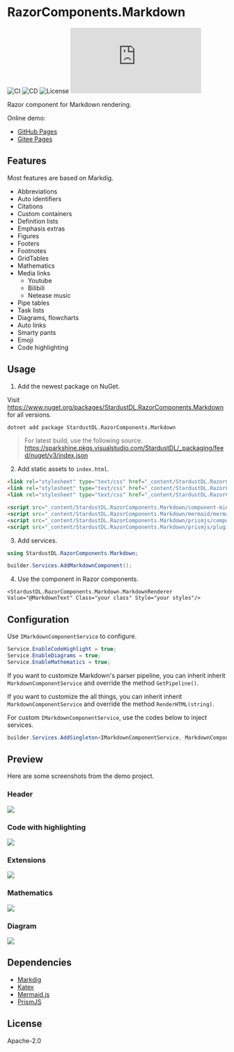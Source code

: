 # RazorComponents.Markdown

![CI](https://github.com/StardustDL/RazorComponents.Markdown/workflows/CI/badge.svg) ![CD](https://github.com/StardustDL/RazorComponents.Markdown/workflows/CD/badge.svg) ![License](https://img.shields.io/github/license/StardustDL/RazorComponents.Markdown.svg) [![downloads](https://img.shields.io/nuget/dt/StardustDL.RazorComponents.Markdown)](https://www.nuget.org/packages/StardustDL.RazorComponents.Markdown/)

Razor component for Markdown rendering.

Online demo:

- [GitHub Pages](https://acblog.github.io/posts/article)
- [Gitee Pages](https://acblog.gitee.io/posts/article)

## Features

Most features are based on Markdig.

- Abbreviations
- Auto identifiers
- Citations
- Custom containers
- Definition lists
- Emphasis extras
- Figures
- Footers
- Footnotes
- GridTables
- Mathematics
- Media links
  - Youtube
  - Bilibili
  - Netease music
- Pipe tables
- Task lists
- Diagrams, flowcharts
- Auto links
- Smarty pants
- Emoji
- Code highlighting

## Usage

1. Add the newest package on NuGet.

Visit https://www.nuget.org/packages/StardustDL.RazorComponents.Markdown for all versions.

```sh
dotnet add package StardustDL.RazorComponents.Markdown
```

> For latest build, use the following source.
> https://sparkshine.pkgs.visualstudio.com/StardustDL/_packaging/feed/nuget/v3/index.json

2. Add static assets to `index.html`.

```html
<link rel="stylesheet" type="text/css" href="_content/StardustDL.RazorComponents.Markdown/prismjs/themes/prism.css">
<link rel="stylesheet" type="text/css" href="_content/StardustDL.RazorComponents.Markdown/katex/katex.min.css">
<link rel="stylesheet" type="text/css" href="_content/StardustDL.RazorComponents.Markdown/css/markdown.css">

<script src="_content/StardustDL.RazorComponents.Markdown/component-min.js" type="text/javascript"></script>
<script src="_content/StardustDL.RazorComponents.Markdown/mermaid/mermaid.min.js" type="text/javascript"></script>
<script src="_content/StardustDL.RazorComponents.Markdown/prismjs/components/prism-core.min.js"></script>
<script src="_content/StardustDL.RazorComponents.Markdown/prismjs/plugins/autoloader/prism-autoloader.min.js"></script>
```

3. Add services.

```csharp
using StardustDL.RazorComponents.Markdown;

builder.Services.AddMarkdownComponent();
```

4. Use the component in Razor components.

```razor
<StardustDL.RazorComponents.Markdown.MarkdownRenderer Value="@MarkdownText" Class="your class" Style="your styles"/>
```

## Configuration

Use `IMarkdownComponentService` to configure.

```csharp
Service.EnableCodeHighlight = true;
Service.EnableDiagrams = true;
Service.EnableMathematics = true;
```

If you want to customize Markdown's parser pipeline, you can inherit inherit `MarkdownComponentService` and override the method `GetPipeline()`.

If you want to customize the all things, you can inherit inherit `MarkdownComponentService` and override the method `RenderHTML(string)`.

For custom `IMarkdownComponentService`, use the codes below to inject services.

```cs
builder.Services.AddSingleton<IMarkdownComponentService, MarkdownComponentService>();
```

## Preview

Here are some screenshots from the demo project.

### Header

![](docs/images/demo1.png)

### Code with highlighting

![](docs/images/demo2.png)

### Extensions

![](docs/images/demo3.png)

### Mathematics

![](docs/images/demo4.png)

### Diagram

![](docs/images/demo5.png)

## Dependencies

- [Markdig](https://github.com/lunet-io/markdig)
- [Katex](https://github.com/KaTeX/KaTeX)
- [Mermaid.js](https://github.com/mermaid-js/mermaid)
- [PrismJS](https://github.com/PrismJS/prism)

## License

Apache-2.0
